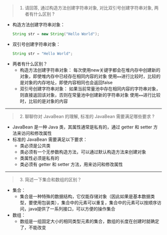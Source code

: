 > 1. 请回答, 通过构造方法创建字符串对象, 对比双引号创建字符串对象, 两者有什么区别 ?
- 构造方法创建字符串对象：
    ```java
    String str = new String("Hello World");
    ```
- 双引号创建字符串对象：
    ```java
    String str = "Hello World";
    ```
- 两者有什么区别？
    - 构造方法创建字符串对象：
        每次使用new关键字都会在堆内存中创建新的对象，即使堆内存中已经存在相同内容的对象
        使用`==`进行比较时，比较的是对象的内存地址，即使内容相同也会返回false
    - 双引号创建字符串对象：
        如果当前常量池中存在相同内容的字符串对象，则直接返回该对象，否则在常量池中创建新的字符串对象
        使用`==`进行比较时，比较的是对象的内容
---
> 2. 聊聊你对 JavaBean 的理解, 标准的 JavaBean 需要满足哪些要求 ?
- JavaBean 是一种 Java 类，其属性通常是私有的，通过 getter 和 setter 方法来访问和修改属性
- 标准的 JavaBean 需要满足以下要求：
    - 类必须是公共类
    - 类必须有一个无参数构造方法，可以通过默认构造方法来创建对象
    - 类属性必须是私有的
    - 类必须有 getter 和 setter 方法，用来访问和修改属性
---
> 3. 简述一下集合和数组的区别？
- 集合：
    - 集合是一种特殊的数据结构，它仅能存储对象（因此如果是基本数据类型，要使用包装类），集合中的元素可以重复，集合中的元素可以按顺序访问，java提供了一系列接口，可以方便的操作集合
- 数组：
    - 数组是一组固定大小的相同类型元素的集合，数组的长度在创建时就确定了，不能改变